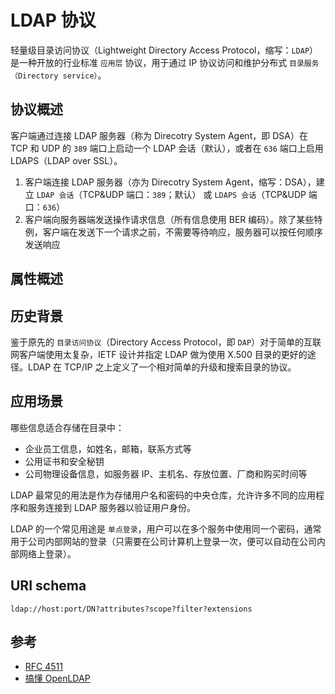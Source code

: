 # LDAP 协议

轻量级目录访问协议（Lightweight Directory Access Protocol，缩写：`LDAP`）是一种开放的行业标准 `应用层` 协议，用于通过 IP 协议访问和维护分布式 `目录服务（Directory service）`。

## 协议概述

客户端通过连接 LDAP 服务器（称为 Direcotry System Agent，即 DSA）在 TCP 和 UDP 的 `389` 端口上启动一个 LDAP 会话（默认），或者在 `636` 端口上启用 LDAPS（LDAP over SSL）。

1. 客户端连接 LDAP 服务器（亦为 Direcotry System Agent，缩写：DSA），建立 `LDAP 会话`（TCP&UDP 端口：`389`；默认） 或 `LDAPS 会话`（TCP&UDP 端口：`636`）
2. 客户端向服务器端发送操作请求信息（所有信息使用 BER 编码）。除了某些特例，客户端在发送下一个请求之前，不需要等待响应，服务器可以按任何顺序发送响应



## 属性概述

## 历史背景

鉴于原先的 `目录访问协议`（Directory Access Protocol，即 `DAP`）对于简单的互联网客户端使用太复杂，IETF 设计并指定 LDAP 做为使用 X.500 目录的更好的途径。LDAP 在 TCP/IP 之上定义了一个相对简单的升级和搜索目录的协议。

## 应用场景

哪些信息适合存储在目录中：

* 企业员工信息，如姓名，邮箱，联系方式等
* 公用证书和安全秘钥
* 公司物理设备信息，如服务器 IP、主机名、存放位置、厂商和购买时间等

LDAP 最常见的用法是作为存储用户名和密码的中央仓库，允许许多不同的应用程序和服务连接到 LDAP 服务器以验证用户身份。

LDAP 的一个常见用途是 `单点登录`，用户可以在多个服务中使用同一个密码，通常用于公司内部网站的登录（只需要在公司计算机上登录一次，便可以自动在公司内部网络上登录）。

## URI schema

```plain
ldap://host:port/DN?attributes?scope?filter?extensions
```

## 参考

* [RFC 4511](https://tools.ietf.org/html/rfc4511)
* [搞懂 OpenLDAP](https://segmentfault.com/a/1190000014683418)